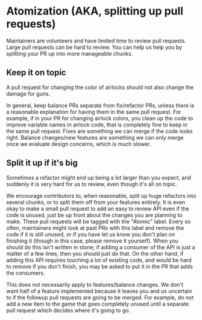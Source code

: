 # Atomization (AKA, splitting up pull requests)

Maintainers are volunteers and have limited time to review pull requests. Large pull requests can be hard to review. You can help us help you by splitting your PR up into more manageable chunks.

## Keep it on topic

A pull request for changing the color of airlocks should not also change the damage for guns.

In general, keep balance PRs separate from fix/refactor PRs, unless there is a reasonable explanation for having them in the same pull request. For example, if in your PR for changing airlock colors, you clean up the code to improve variable names in airlock code, that is completely fine to keep in the same pull request. Fixes are something we can merge if the code looks right. Balance changes/new features are something we can only merge once we evaluate design concerns, which is much slower.

## Split it up if it's big

Sometimes a refactor might end up being a lot larger than you expect, and suddenly it is very hard for us to review, even though it's all on topic.

We encourage contributors to, when reasonable, split up huge refactors into several chunks, or to split them off from your features entirely. It is even okay to make a small pull request to add an easy to review API even if the code is unused, just be up front about the changes you are planning to make. These pull requests will be tagged with the "Atomic" label. Every so often, maintainers might look at past PRs with this label and remove the code if it is still unused, or if you have let us know you don't plan on finishing it (though in this case, please remove it yourself). When you should do this isn't written in stone; if adding a consumer of the API is just a matter of a few lines, then you should just do that. On the other hand, if adding this API requires touching a lot of existing code, and would be hard to remove if you don't finish, you may be asked to put it in the PR that adds the consumers.

This does not necessarily apply to features/balance changes. We don't want half of a feature implemented because it leaves you and us uncertain to if the followup pull requests are going to be merged. For example, do not add a new item to the game that goes completely unused until a separate pull request which decides where it's going to go.
